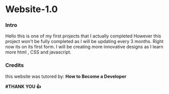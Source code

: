 # Website-1.0
### Intro
Hello this is one of my first projects that I actually completed However this project won't be fully completed as I will be updating every 3 months. Right now its on its first form. I will be creating more innovative designs as I learn more html , CSS and javascript.
### Credits
this website was tutored by: <b>How to Become a Developer<b>


#THANK YOU 👍